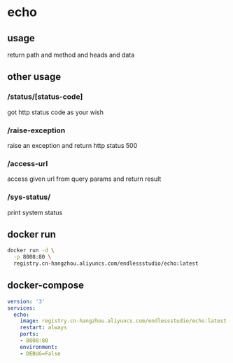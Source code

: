 # echo

## usage

return path and method and heads and data

## other usage

### /status/[status-code]

got http status code as your wish

### /raise-exception

raise an exception and return http status 500

### /access-url

access given url from query params and return result

### /sys-status/

print system status

## docker run

```bash
docker run -d \
  -p 8008:80 \
  registry.cn-hangzhou.aliyuncs.com/endlessstudio/echo:latest
```

## docker-compose

```yaml
version: '3'
services:
  echo:
    image: registry.cn-hangzhou.aliyuncs.com/endlessstudio/echo:latest
    restart: always
    ports:
    - 8008:80
    environment:
    - DEBUG=False
```
